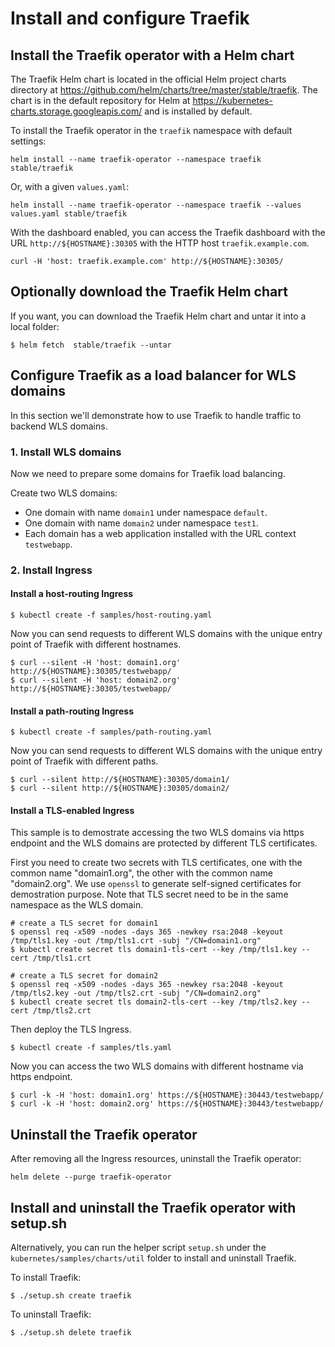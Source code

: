 # Install and configure Traefik
## Install the Traefik operator with a Helm chart
The Traefik Helm chart is located in the official Helm project charts directory at https://github.com/helm/charts/tree/master/stable/traefik.
The chart is in the default repository for Helm at https://kubernetes-charts.storage.googleapis.com/ and is installed by default.

To install the Traefik operator in the `traefik` namespace with default settings:
```
helm install --name traefik-operator --namespace traefik stable/traefik
```
Or, with a given `values.yaml`:
```
helm install --name traefik-operator --namespace traefik --values values.yaml stable/traefik
```
With the dashboard enabled, you can access the Traefik dashboard with the URL `http://${HOSTNAME}:30305` with the HTTP host `traefik.example.com`.
```
curl -H 'host: traefik.example.com' http://${HOSTNAME}:30305/
```

## Optionally download the Traefik Helm chart
If you want, you can download the Traefik Helm chart and untar it into a local folder:
```
$ helm fetch  stable/traefik --untar
```

## Configure Traefik as a load balancer for WLS domains
In this section we'll demonstrate how to use Traefik to handle traffic to backend WLS domains.

### 1. Install WLS domains
Now we need to prepare some domains for Traefik load balancing.

Create two WLS domains:
- One domain with name `domain1` under namespace `default`.
- One domain with name `domain2` under namespace `test1`.
- Each domain has a web application installed with the URL context `testwebapp`.

### 2. Install Ingress
#### Install a host-routing Ingress
```
$ kubectl create -f samples/host-routing.yaml
```
Now you can send requests to different WLS domains with the unique entry point of Traefik with different hostnames.
```
$ curl --silent -H 'host: domain1.org' http://${HOSTNAME}:30305/testwebapp/
$ curl --silent -H 'host: domain2.org' http://${HOSTNAME}:30305/testwebapp/
```
#### Install a path-routing Ingress
```
$ kubectl create -f samples/path-routing.yaml
```
Now you can send requests to different WLS domains with the unique entry point of Traefik with different paths.
```
$ curl --silent http://${HOSTNAME}:30305/domain1/
$ curl --silent http://${HOSTNAME}:30305/domain2/
```
#### Install a TLS-enabled Ingress
This sample is to demostrate accessing the two WLS domains via https endpoint and the WLS domains are protected by different TLS certificates.

First you need to create two secrets with TLS certificates, one with the common name "domain1.org", the other with the common name "domain2.org". We use `openssl` to generate self-signed certificates for demostration purpose. Note that TLS secret need to be in the same namespace as the WLS domain.
```
# create a TLS secret for domain1
$ openssl req -x509 -nodes -days 365 -newkey rsa:2048 -keyout /tmp/tls1.key -out /tmp/tls1.crt -subj "/CN=domain1.org"
$ kubectl create secret tls domain1-tls-cert --key /tmp/tls1.key --cert /tmp/tls1.crt

# create a TLS secret for domain2
$ openssl req -x509 -nodes -days 365 -newkey rsa:2048 -keyout /tmp/tls2.key -out /tmp/tls2.crt -subj "/CN=domain2.org"
$ kubectl create secret tls domain2-tls-cert --key /tmp/tls2.key --cert /tmp/tls2.crt
```
Then deploy the TLS Ingress.
```
$ kubectl create -f samples/tls.yaml
```
Now you can access the two WLS domains with different hostname via https endpoint.
```
$ curl -k -H 'host: domain1.org' https://${HOSTNAME}:30443/testwebapp/
$ curl -k -H 'host: domain2.org' https://${HOSTNAME}:30443/testwebapp/
```

## Uninstall the Traefik operator
After removing all the Ingress resources, uninstall the Traefik operator:
```
helm delete --purge traefik-operator
```
## Install and uninstall the Traefik operator with setup.sh
Alternatively, you can run the helper script `setup.sh` under the `kubernetes/samples/charts/util` folder to install and uninstall Traefik.

To install Traefik:
```
$ ./setup.sh create traefik
```
To uninstall Traefik:
```
$ ./setup.sh delete traefik
```

